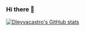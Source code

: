 ### Hi there 👋

[![Dleyvacastro's GitHub stats](https://github-readme-stats.vercel.app/api?username=anuraghazra)](https://github.com/anuraghazra/github-readme-stats)

<!--
**dleyvacastro/dleyvacastro** is a ✨ _special_ ✨ repository because its `README.md` (this file) appears on your GitHub profile.

Here are some ideas to get you started:

- 🔭 I’m currently working on ...
- 🌱 I’m currently learning ...
- 👯 I’m looking to collaborate on ...
- 🤔 I’m looking for help with ...
- 💬 Ask me about ...
- 📫 How to reach me: ...
- 😄 Pronouns: ...
- ⚡ Fun fact: ...
-->
